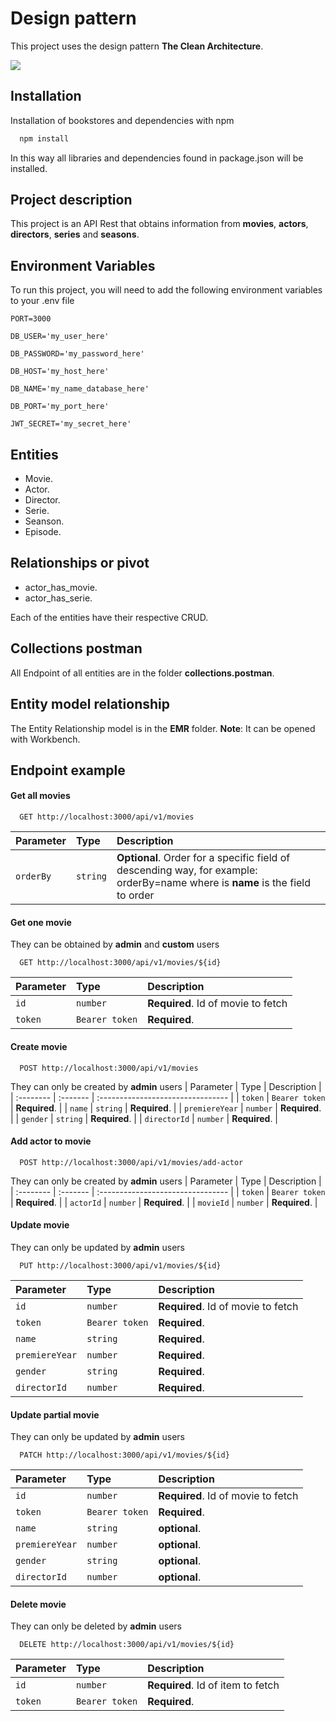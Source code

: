 
# Design pattern

This project uses the design pattern **The Clean Architecture**.

![](https://xurxodev.com/content/images/size/w1000/2016/07/CleanArchitecture-8b00a9d7e2543fa9ca76b81b05066629.jpg)

## Installation

Installation of bookstores and dependencies with npm

```bash
  npm install
```

In this way all libraries and dependencies found in package.json will be installed.

## Project description

This project is an API Rest that obtains information from **movies**, **actors**, **directors**, **series** and **seasons**.

## Environment Variables

To run this project, you will need to add the following environment variables to your .env file

`PORT=3000`

`DB_USER='my_user_here'`

`DB_PASSWORD='my_password_here'`

`DB_HOST='my_host_here'`

`DB_NAME='my_name_database_here'`

`DB_PORT='my_port_here'`

`JWT_SECRET='my_secret_here'`

## Entities

- Movie.
- Actor.
- Director.
- Serie.
- Seanson.
- Episode.

## Relationships or pivot

- actor_has_movie.
- actor_has_serie.

Each of the entities have their respective CRUD.

## Collections postman

All Endpoint of all entities are in the folder **collections.postman**.

## Entity model relationship

The Entity Relationship model is in the **EMR** folder.
**Note**: It can be opened with Workbench.

## Endpoint example

#### Get all movies

```http
  GET http://localhost:3000/api/v1/movies
```

| Parameter | Type     | Description                       |
| :-------- | :------- | :-------------------------------- |
| `orderBy`      | `string` | **Optional**.  Order for a specific field of descending way, for example: orderBy=name where is **name** is the field to order|

#### Get one movie

They can be obtained by **admin** and **custom** users
```http
  GET http://localhost:3000/api/v1/movies/${id}
```

| Parameter | Type     | Description                       |
| :-------- | :------- | :-------------------------------- |
| `id`      | `number` | **Required**. Id of movie to fetch |
| `token`      | `Bearer token` | **Required**.  |

#### Create movie

```http
  POST http://localhost:3000/api/v1/movies
```
They can only be created by **admin** users
| Parameter | Type     | Description                       |
| :-------- | :------- | :-------------------------------- |
| `token`      | `Bearer token` | **Required**.  |
| `name`      | `string` | **Required**.  |
| `premiereYear`      | `number` | **Required**.  |
| `gender`      | `string` | **Required**.  |
| `directorId`      | `number` | **Required**.  |

#### Add actor to movie

```http
  POST http://localhost:3000/api/v1/movies/add-actor
```
They can only be created by **admin** users
| Parameter | Type     | Description                       |
| :-------- | :------- | :-------------------------------- |
| `token`      | `Bearer token` | **Required**.  |
| `actorId`      | `number` | **Required**.  |
| `movieId`      | `number` | **Required**.  |

#### Update movie
They can only be updated by **admin** users

```http
  PUT http://localhost:3000/api/v1/movies/${id}
```

| Parameter | Type     | Description                       |
| :-------- | :------- | :-------------------------------- |
| `id`      | `number` | **Required**. Id of movie to fetch |
| `token`      | `Bearer token` | **Required**.  |
| `name`      | `string` | **Required**.  |
| `premiereYear`      | `number` | **Required**.  |
| `gender`      | `string` | **Required**.  |
| `directorId`      | `number` | **Required**.  |

#### Update partial movie
They can only be updated by **admin** users

```http
  PATCH http://localhost:3000/api/v1/movies/${id}
```

| Parameter | Type     | Description                       |
| :-------- | :------- | :-------------------------------- |
| `id`      | `number` | **Required**. Id of movie to fetch |
| `token`      | `Bearer token` | **Required**.  |
| `name`      | `string` | **optional**.  |
| `premiereYear`      | `number` | **optional**.  |
| `gender`      | `string` | **optional**.  |
| `directorId`      | `number` | **optional**.  |

#### Delete movie
They can only be deleted by **admin** users

```http
  DELETE http://localhost:3000/api/v1/movies/${id}
```

| Parameter | Type     | Description                       |
| :-------- | :------- | :-------------------------------- |
| `id`      | `number` | **Required**. Id of item to fetch |
| `token`      | `Bearer token` | **Required**.  |


